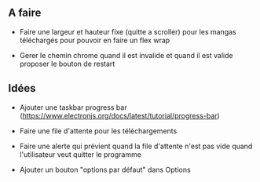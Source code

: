 ## A faire

- Faire une largeur et hauteur fixe (quitte a scroller) pour les mangas téléchargés pour pouvoir en faire un flex wrap

- Gerer le chemin chrome quand il est invalide et quand il est valide proposer le bouton de restart
## Idées

- Ajouter une taskbar progress bar (https://www.electronjs.org/docs/latest/tutorial/progress-bar)

- Faire une file d'attente pour les téléchargements

- Faire une alerte qui prévient quand la file d'attente n'est pas vide quand l'utilisateur veut quitter le programme

- Ajouter un bouton "options par défaut" dans Options
